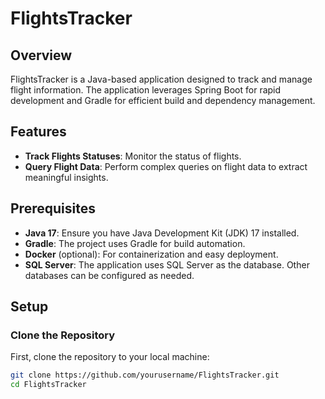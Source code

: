 # FlightsTracker

## Overview
FlightsTracker is a Java-based application designed to track and manage flight information. The application leverages Spring Boot for rapid development and Gradle for efficient build and dependency management.

## Features
- **Track Flights Statuses**: Monitor the status of flights.
- **Query Flight Data**: Perform complex queries on flight data to extract meaningful insights.

## Prerequisites
- **Java 17**: Ensure you have Java Development Kit (JDK) 17 installed.
- **Gradle**: The project uses Gradle for build automation.
- **Docker** (optional): For containerization and easy deployment.
- **SQL Server**: The application uses SQL Server as the database. Other databases can be configured as needed.

## Setup

### Clone the Repository
First, clone the repository to your local machine:
```sh
git clone https://github.com/yourusername/FlightsTracker.git
cd FlightsTracker
